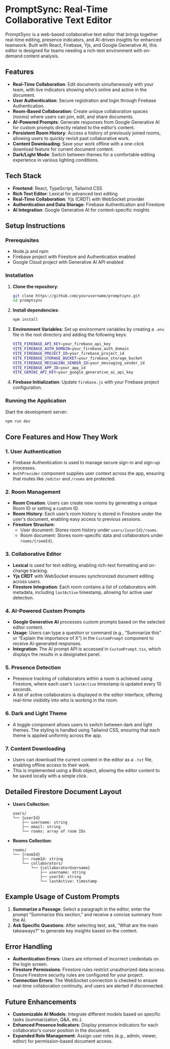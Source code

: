 
# PromptSync: Real-Time Collaborative Text Editor

PromptSync is a web-based collaborative text editor that brings together real-time editing, presence indicators, and AI-driven insights for enhanced teamwork. Built with React, Firebase, Yjs, and Google Generative AI, this editor is designed for teams needing a rich-text environment with on-demand content analysis.

## Features

- **Real-Time Collaboration**: Edit documents simultaneously with your team, with live indicators showing who’s online and active in the document.
- **User Authentication**: Secure registration and login through Firebase Authentication.
- **Room-Based Collaboration**: Create unique collaboration spaces (rooms) where users can join, edit, and share documents.
- **AI-Powered Prompts**: Generate responses from Google Generative AI for custom prompts directly related to the editor’s content.
- **Persistent Room History**: Access a history of previously joined rooms, allowing users to quickly revisit past collaborative work.
- **Content Downloading**: Save your work offline with a one-click download feature for current document content.
- **Dark/Light Mode**: Switch between themes for a comfortable editing experience in various lighting conditions.

## Tech Stack

- **Frontend**: React, TypeScript, Tailwind CSS
- **Rich Text Editor**: Lexical for advanced text editing
- **Real-Time Collaboration**: Yjs (CRDT) with WebSocket provider
- **Authentication and Data Storage**: Firebase Authentication and Firestore
- **AI Integration**: Google Generative AI for content-specific insights


## Setup Instructions

### Prerequisites

- Node.js and npm
- Firebase project with Firestore and Authentication enabled
- Google Cloud project with Generative AI API enabled

### Installation

1. **Clone the repository**:
   ```bash
   git clone https://github.com/yourusername/promptsync.git
   cd promptsync
   ```

2. **Install dependencies**:
   ```bash
   npm install
   ```

3. **Environment Variables**: Set up environment variables by creating a `.env` file in the root directory and adding the following keys:
   ```bash
   VITE_FIREBASE_API_KEY=your_firebase_api_key
   VITE_FIREBASE_AUTH_DOMAIN=your_firebase_auth_domain
   VITE_FIREBASE_PROJECT_ID=your_firebase_project_id
   VITE_FIREBASE_STORAGE_BUCKET=your_firebase_storage_bucket
   VITE_FIREBASE_MESSAGING_SENDER_ID=your_messaging_sender_id
   VITE_FIREBASE_APP_ID=your_app_id
   VITE_GEMINI_API_KEY=your_google_generative_ai_api_key
   ```

4. **Firebase Initialization**: Update `firebase.js` with your Firebase project configuration.

### Running the Application

Start the development server:
   ```bash
   npm run dev
   ```

## Core Features and How They Work

### 1. **User Authentication**
   - Firebase Authentication is used to manage secure sign-in and sign-up processes.
   - `AuthProvider` component supplies user context across the app, ensuring that routes like `/editor` and `/rooms` are protected.

### 2. **Room Management**
   - **Room Creation**: Users can create new rooms by generating a unique Room ID or setting a custom ID.
   - **Room History**: Each user’s room history is stored in Firestore under the user's document, enabling easy access to previous sessions.
   - **Firestore Structure**:
     - User document: Stores room history under `users/{userId}/rooms`.
     - Room document: Stores room-specific data and collaborators under `rooms/{roomId}`.

### 3. **Collaborative Editor**
   - **Lexical** is used for text editing, enabling rich-text formatting and on-change tracking.
   - **Yjs CRDT** with WebSocket ensures synchronized document editing across users.
   - **Firestore Integration**: Each room contains a list of collaborators with metadata, including `lastActive` timestamp, allowing for active user detection.
   
### 4. **AI-Powered Custom Prompts**
   - **Google Generative AI** processes custom prompts based on the selected editor content.
   - **Usage**: Users can type a question or command (e.g., “Summarize this” or “Explain the importance of X”) in the `CustomPrompt` component to receive AI-generated responses.
   - **Integration**: The AI prompt API is accessed in `CustomPrompt.tsx`, which displays the results in a designated panel.

### 5. **Presence Detection**
   - Presence tracking of collaborators within a room is achieved using Firestore, where each user’s `lastActive` timestamp is updated every 10 seconds.
   - A list of active collaborators is displayed in the editor interface, offering real-time visibility into who is working in the room.

### 6. **Dark and Light Theme**
   - A toggle component allows users to switch between dark and light themes. The styling is handled using Tailwind CSS, ensuring that each theme is applied uniformly across the app.

### 7. **Content Downloading**
   - Users can download the current content in the editor as a `.txt` file, enabling offline access to their work.
   - This is implemented using a Blob object, allowing the editor content to be saved locally with a simple click.

## Detailed Firestore Document Layout

- **Users Collection**: 
  ```
  users/
  └── {userId}
      ├── username: string
      ├── email: string
      └── rooms: array of room IDs
  ```

- **Rooms Collection**:
  ```
  rooms/
  └── {roomId}
      ├── roomId: string
      └── collaborators/
          └── {collaboratorUsername}
              ├── username: string
              ├── userId: string
              └── lastActive: timestamp
  ```

## Example Usage of Custom Prompts

1. **Summarize a Passage**: Select a paragraph in the editor, enter the prompt “Summarize this section,” and receive a concise summary from the AI.
2. **Ask Specific Questions**: After selecting text, ask, “What are the main takeaways?” to generate key insights based on the content.

## Error Handling

- **Authentication Errors**: Users are informed of incorrect credentials on the login screen.
- **Firestore Permissions**: Firestore rules restrict unauthorized data access. Ensure Firestore security rules are configured for your project.
- **Connection Errors**: The WebSocket connection is checked to ensure real-time collaboration continuity, and users are alerted if disconnected.

## Future Enhancements

- **Customizable AI Models**: Integrate different models based on specific tasks (summarization, Q&A, etc.).
- **Enhanced Presence Indicators**: Display presence indicators for each collaborator’s cursor position in the document.
- **Expanded Role Management**: Assign user roles (e.g., admin, viewer, editor) for permission-based document access.
